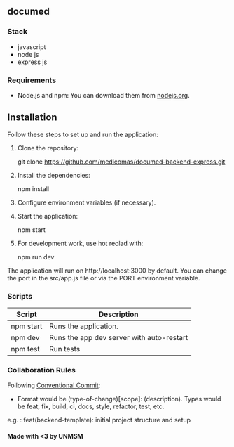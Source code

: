 ## documed

### Stack 

- javascript
- node js
- express js

### Requirements

- Node.js and npm: You can download them from [nodejs.org](https://nodejs.org/).

## Installation

Follow these steps to set up and run the application:

1. Clone the repository:

   git clone https://github.com/medicomas/documed-backend-express.git

2. Install the dependencies:

    npm install

3. Configure environment variables (if necessary).
4. Start the application:
    
    npm start

5. For development work, use hot reolad with: 

    npm run dev

The application will run on http://localhost:3000 by default. You can change the port in the src/app.js file or via the PORT environment variable.

### Scripts

| Script      | Description                                |
| ----------- | ------------------------------------------ |
| npm start   | Runs the application.                      |
| npm dev     | Runs the app dev server with auto-restart  |
| npm test    | Run tests                                  |


### Collaboration Rules

Following [Conventional Commit](https://www.conventionalcommits.org/en/v1.0.0/): 

- Format would be (type-of-change)[scope]: (description). 
Types would be feat, fix, build, ci, docs, style, refactor, test, etc.

e.g. :
feat(backend-template): initial project structure and setup



#### Made with <3 by UNMSM
